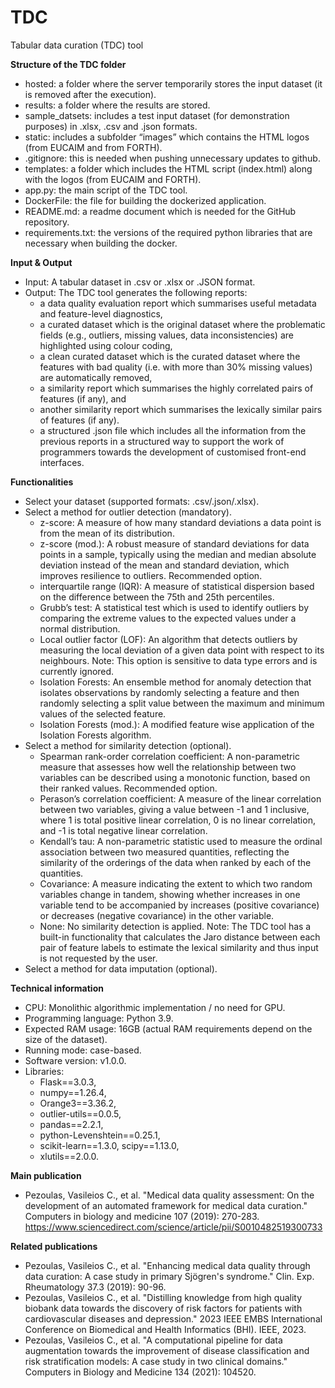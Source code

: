 # TDC
Tabular data curation (TDC) tool

**Structure of the TDC folder**
- hosted: a folder where the server temporarily stores the input dataset (it is removed after the execution).
- results: a folder where the results are stored.
- sample_datsets: includes a test input dataset (for demonstration purposes) in .xlsx, .csv and .json formats.
- static: includes a subfolder “images” which contains the HTML logos (from EUCAIM and from FORTH).
- .gitignore: this is needed when pushing unnecessary updates to github.
- templates: a folder which includes the HTML script (index.html) along with the logos (from EUCAIM and FORTH).
- app.py: the main script of the TDC tool.
- DockerFile: the file for building the dockerized application.
- README.md: a readme document which is needed for the GitHub repository.
- requirements.txt: the versions of the required python libraries that are necessary when building the docker.


**Input & Output**
- Input: A tabular dataset in .csv or .xlsx or .JSON format.
- Output: The TDC tool generates the following reports:
  - a data quality evaluation report which summarises useful metadata and feature-level diagnostics,
  - a curated dataset which is the original dataset where the problematic fields (e.g., outliers, missing values, data inconsistencies) are highlighted using colour coding,
  - a clean curated dataset which is the curated dataset where the features with bad quality (i.e. with more than 30% missing values) are automatically removed,
  - a similarity  report which summarises the highly correlated pairs of features (if any), and
  - another similarity report which summarises the lexically similar pairs of features (if any).
  - a structured .json file which includes all the information from the previous reports in a structured way to support the work of programmers towards the development of customised front-end interfaces.


**Functionalities**
- Select your dataset (supported formats: .csv/.json/.xlsx).
- Select a method for outlier detection (mandatory).
  - z-score: A measure of how many standard deviations a data point is from the mean of its distribution.
  - z-score (mod.): A robust measure of standard deviations for data points in a sample, typically using the median and median absolute deviation instead of the mean and standard deviation, which improves resilience to outliers. Recommended option.
  - interquartile range (IQR): A measure of statistical dispersion based on the difference between the 75th and 25th percentiles.
  - Grubb’s test: A statistical test which is used to identify outliers by comparing the extreme values to the expected values under a normal distribution.
  - Local outlier factor (LOF): An algorithm that detects outliers by measuring the local deviation of a given data point with respect to its neighbours. Note: This option is sensitive to data type errors and is currently ignored.
  - Isolation Forests: An ensemble method for anomaly detection that isolates observations by randomly selecting a feature and then randomly selecting a split value between the maximum and minimum values of the selected feature.
  - Isolation Forests (mod.): A modified feature wise application of the Isolation Forests algorithm.
- Select a method for similarity detection (optional).
  - Spearman rank-order correlation coefficient: A non-parametric measure that assesses how well the relationship between two variables can be described using a monotonic function, based on their ranked values. Recommended option.
  - Perason’s correlation coefficient: A measure of the linear correlation between two variables, giving a value between -1 and 1 inclusive, where 1 is total positive linear correlation, 0 is no linear correlation, and -1 is total negative linear correlation.
  - Kendall’s tau: A non-parametric statistic used to measure the ordinal association between two measured quantities, reflecting the similarity of the orderings of the data when ranked by each of the quantities.
  - Covariance: A measure indicating the extent to which two random variables change in tandem, showing whether increases in one variable tend to be accompanied by increases (positive covariance) or decreases (negative covariance) in the other variable.
  - None: No similarity detection is applied.
Note: The TDC tool has a built-in functionality that calculates the Jaro distance between each pair of feature labels to estimate the lexical similarity and thus input is not requested by the user.
- Select a method for data imputation (optional).


**Technical information**
- CPU: Monolithic algorithmic implementation / no need for GPU.
- Programming language: Python 3.9.
- Expected RAM usage: 16GB (actual RAM requirements depend on the size of the dataset).
- Running mode: case-based.
- Software version: v1.0.0.
- Libraries:
  - Flask==3.0.3, 
  - numpy==1.26.4, 
  - Orange3==3.36.2, 
  - outlier-utils==0.0.5, 
  - pandas==2.2.1, 
  - python-Levenshtein==0.25.1, 
  - scikit-learn==1.3.0, scipy==1.13.0, 
  - xlutils==2.0.0.


**Main publication**
- Pezoulas, Vasileios C., et al. "Medical data quality assessment: On the development of an automated framework for medical data curation." Computers in biology and medicine 107 (2019): 270-283. https://www.sciencedirect.com/science/article/pii/S0010482519300733


**Related publications**
- Pezoulas, Vasileios C., et al. "Enhancing medical data quality through data curation: A case study in primary Sjögren's syndrome." Clin. Exp. Rheumatology 37.3 (2019): 90-96.
- Pezoulas, Vasileios C., et al. "Distilling knowledge from high quality biobank data towards the discovery of risk factors for patients with cardiovascular diseases and depression." 2023 IEEE EMBS International Conference on Biomedical and Health Informatics (BHI). IEEE, 2023. 
- Pezoulas, Vasileios C., et al. "A computational pipeline for data augmentation towards the improvement of disease classification and risk stratification models: A case study in two clinical domains." Computers in Biology and Medicine 134 (2021): 104520.

